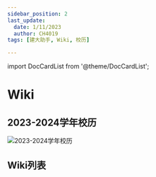 ```yaml
---
sidebar_position: 2
last_update:
  date: 1/11/2023
  author: CH4019
tags: [建大助手, Wiki, 校历]

---
```

import DocCardList from '@theme/DocCardList';

# Wiki

## 2023-2024学年校历

![2023-2024学年校历](/img/day.jpg)

## Wiki列表

<DocCardList />
